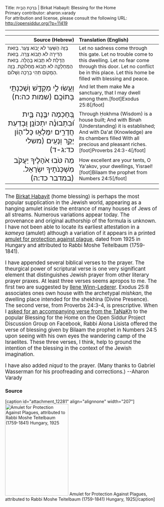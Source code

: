 <html>
<head></head>
<body>
Title: בִּרְכָּת הָבָּיִת | Birkat Habayit: Blessing for the Home<br />
Primary contributor: aharon.varady<br />
For attribution and license, please consult the following URL: <a href="http://opensiddur.org/?p=11419">http://opensiddur.org/?p=11419</a>
<p />
<hr />

<table style="margin-left: auto;margin-right: auto;" class="draggable">
<thead><tr><th id="x" style="text-align: right;">Source (Hebrew)</th><th style="text-align: left;">Translation (English)</th></tr></thead>
<tbody>
<tr><td style="vertical-align:top;" width="46%">
<div class="liturgy"><span lang="he">
 בְּזֶה הַשַּׁעַר לֹא יָבוֹא צַעַר.
בְּזֹאת הַדִּירָה לֹא תָבוֹא צָרָה.
בְּזֹאת הַדֶּלֶת לֺא תָבוֹא בֶּהָלָה.
בְּזֹאת הַמַּחְלָקָה לֺא תָבוֹא מַחְלוֹקֶת.
בְּזֶה הַמָּקוֹם תְּהִי בְרָכָה וְשָׁלוֹם.
</span></div></td>
 
<td width="53%"><div class="english">
Let no sadness come through this gate.
Let no trouble come to this dwelling.
Let no fear come through this door.
Let no conflict be in this place.
Let this home be filled with blessing and peace.
</div></td></tr>


<tr><td style="vertical-align:top;" width="46%">
<div class="liturgy" style="text-align: right; font-size: 1.5em;"><span lang="he">
וְעָ֥שׂוּ לִ֖י מִקְדָּ֑שׁ 
וְשָׁכַנְתִּ֖י בְּתוֹכָֽם׃ <span class="citation">(שמות כה:ח)</span>
</span></div></td>
 
<td width="53%"><div class="english">
And let them make Me a sanctuary, 
that I may dwell among them.[foot]Exodus 25:8[/foot]
</div></td></tr>


<tr><td style="vertical-align:top;" width="46%">
<div class="liturgy" style="text-align: right; font-size: 1.5em;"><span lang="he">
בְּ֭חָכְמָה יִבָּ֣נֶה בָּ֑יִת 
וּ֝בִתְבוּנָ֗ה יִתְכּוֹנָֽן׃
 וּ֭בְדַעַת חֲדָרִ֣ים יִמָּלְא֑וּ 
כָּל־ה֖וֹן יָקָ֣ר וְנָעִֽים׃ <span class="citation">(משלי כד:ג-ד)</span>
</span></div></td>
 
<td width="53%"><div class="english">
Through Ḥokhma (Wisdom) is a house built; 
And with Binah (Understanding) it is established; 
And with Da'at (Knowledge) are its chambers filled 
With all precious and pleasant riches.[foot]Proverbs 24:3-4[/foot]
</div></td></tr>


<tr><td style="vertical-align:top;" width="46%">
<div class="liturgy" style="text-align: right; font-size: 1.5em;"><span lang="he">
מַה טֹּבוּ אֹהָלֶיךָ יַעֲקֹב 
מִשְׁכְּנֹתֶיךָ יִשְׂרָאֵל. <span class="citation">(במדבר כד:ה)</span>
</span></div></td>
 
<td width="53%"><div class="english">
How excellent are your tents, O Ya'akov, 
your dwellings, Yisrael![foot]Bilaam the prophet from Numbers 24:5[/foot]
</div></td></tr>
</tbody></table>

<hr />

<div class="english" style="font-size: 1.2em;">
The <a href="http://en.wikipedia.org/wiki/Birkat_HaBayit">Birkat Habayit</a> (home blessing) is perhaps the most popular supplication in the Jewish world, appearing as a hanging amulet inside the entrance of many houses of Jews of all streams. Numerous variations appear today. The provenance and original authorship of the formula is unknown. I have not been able to locate its earliest attestation in a <em>kameya</em> (amulet) although a variation of it appears in a printed <a href="https://opensiddur.org/prayers/collective-welfare/trouble/epidemics/amulet-for-protection-from-the-plague-attributed-to-moshe-teitelbaum/">amulet for protection against plague</a>, dated from 1925 in Hungary and attributed to Rabbi Moshe Teitelbaum (1759-1841).

I have appended several biblical verses to the prayer. The theurgical power of scriptural verse is one very significant element that distinguishes Jewish prayer from other literary prayer praxes. At least three verses seems apropos to me. The first two are suggested by <a href="https://imaginarius13.wordpress.com/2014/01/15/from-house-to-home-a-blessing-of-transition/">Ilene Winn-Lederer</a>. Exodus 25:8 associates ones own house with the archetypal <em>mishkan</em>, the dwelling place intended for the shekhina (Divine Presence). The second verse, from Proverbs 24:3-4, is prescriptive. When I <a href="https://www.facebook.com/groups/opensiddur/permalink/10152938885227746/">asked for an accompanying verse from the TaNaKh</a> to the popular Blessing for the Home on the Open Siddur Project Discussion Group on Facebook, Rabbi Alona Lisista offered the verse of blessing given by Bilaam the prophet in Numbers 24:5 upon seeing with his own eyes the wandering camp of the Israelites. These three verses, I think, help to ground the intention of the blessing in the context of the Jewish imagination.

I have also added <em>niqud</em> to the prayer. (Many thanks to Gabriel Wasserman for his proofreading and corrections.) --Aharon Varady
</div>


<h3>Source</h3>

[caption id="attachment_12281" align="alignnone" width="207"]<a href="https://opensiddur.org/wp-content/uploads/2015/05/Amulet-for-Protection-Against-Plaugues-attributed-to-Rabbi-Moshe-Teitelbaum-1759-1841-Hungary-1925.png" rel="lightbox"><img src="https://opensiddur.org/wp-content/uploads/2015/05/Amulet-for-Protection-Against-Plaugues-attributed-to-Rabbi-Moshe-Teitelbaum-1759-1841-Hungary-1925-207x300.png" alt="Amulet for Protection Against Plagues, attributed to Rabbi Moshe Teitelbaum (1759-1841) Hungary, 1925" width="207" height="300" class="size-medium wp-image-12281" /></a> Amulet for Protection Against Plagues, attributed to Rabbi Moshe Teitelbaum (1759-1841) Hungary, 1925[/caption]
</body>
</html>